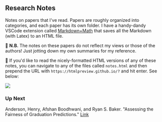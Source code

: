 ## Research Notes

Notes on papers that I've read. Papers are roughly organized into categories, and each paper has its own folder. I have a handy-dandy VSCode extension called [Markdown+Math](https://marketplace.visualstudio.com/items?itemName=goessner.mdmath) that saves all the Markdown (with Latex) to an HTML file. 

🚨 **N.B.** The notes on these papers do not reflect my views or those of the authors! Just jotting down my own summaries for my reference.

📜 If you'd like to read the nicely-formatted HTML versions of any of these notes, you can navigate to any of the files called `notes.html` and then prepend the URL with `https://htmlpreview.github.io/?` and hit enter. See below:

<img src="https://raw.githubusercontent.com/matthewkol186/paper-trail/master/html_preview.gif">

### Up Next
Anderson, Henry, Afshan Boodhwani, and Ryan S. Baker. "Assessing the Fairness of Graduation Predictions." [Link](https://drive.google.com/file/d/1h_RGk4VZj-x0kOKTCISgyoRvWfLE6PLC/view)